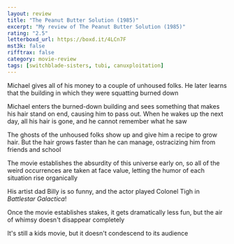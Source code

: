 ```yaml
---
layout: review
title: "The Peanut Butter Solution (1985)"
excerpt: "My review of The Peanut Butter Solution (1985)"
rating: "2.5"
letterboxd_url: https://boxd.it/4LCn7F
mst3k: false
rifftrax: false
category: movie-review
tags: [switchblade-sisters, tubi, canuxploitation]
---
```


Michael gives all of his money to a couple of unhoused folks. He later learns that the building in which they were squatting burned down

Michael enters the burned-down building and sees something that makes his hair stand on end, causing him to pass out. When he wakes up the next day, all his hair is gone, and he cannot remember what he saw

The ghosts of the unhoused folks show up and give him a recipe to grow hair. But the hair grows faster than he can manage, ostracizing him from friends and school

The movie establishes the absurdity of this universe early on, so all of the weird occurrences are taken at face value, letting the humor of each situation rise organically

His artist dad Billy is so funny, and the actor played Colonel Tigh in <i>Battlestar Galactica</i>!

Once the movie establishes stakes, it gets dramatically less fun, but the air of whimsy doesn't disappear completely

It's still a kids movie, but it doesn't condescend to its audience
